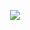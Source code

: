 <p align="center">
  <a href="https://github.com/DenverCoder1/readme-typing-svg">
  <img src="https://readme-typing-svg.herokuapp.com/?lines=Geleceğini%20Kodla!%20Geleceği%20Kodla!&font=Fira%20Code&center=true&width=440&height=45">
</a>

</p>
